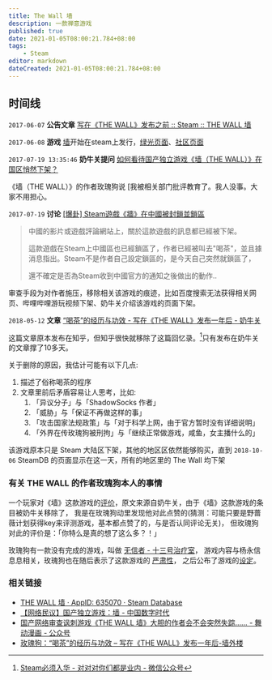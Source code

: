 ```yaml
---
title: The Wall 墙
description: 一款禅意游戏
published: true
date: 2021-01-05T08:00:21.784+08:00
tags:
    - Steam
editor: markdown
dateCreated: 2021-01-05T08:00:21.784+08:00
---
```


## 时间线

`2017-06-07` **公告文章** [写在《THE WALL》发布之前 :: Steam :: THE WALL 墙](https://web.archive.org/web/20170615031347/https://steamcommunity.com/games/635070/announcements/detail/1327847269942318705)

`2017-06-08` **游戏** [墙](https://web.archive.org/web/20180330023538/http://store.steampowered.com/app/635070/THE_WALL/)开始在steam上发行，[绿光页面](https://web.archive.org/web/20200419061832/https://steamcommunity.com/sharedfiles/filedetails/?id=909799960)、[社区页面](https://web.archive.org/web/20200419061841/https://steamcommunity.com/app/635070)

`2017-07-19 13:35:46` **奶牛关提问** [如何看待国产独立游戏《墙（THE WALL）》在国区悄然下架？](https://web.archive.org/web/20200419061706/https://cowlevel.net/question/1912997/answer/2198681)

《墙（THE WALL）》的作者玫瑰狗说 [我被相关部门批评教育了。我人没事。大家不用担心。

`2017-07-19` **讨论** [[爆卦] Steam遊戲《牆》在中國被封鎖並鎖區](https://archive.is/WalTd "http://disp.cc/b/163-a9eH")

> 中國的影片或遊戲評論網站上，關於這款遊戲的訊息都已經被下架。
>
> 這款遊戲在Steam上中國區也已經鎖區了，作者已經被叫去"喝茶"，並且據消息指出。Steam不是作者自己設定鎖區的，是今天自己突然就鎖區了，
>
> 還不確定是否為Steam收到中國官方的通知之後做出的動作..

审查手段为对作者施压，移除相关该游戏的痕迹，比如百度搜索无法获得相关网页、哔哩哔哩游玩视频下架、奶牛关介绍该游戏的页面下架。

`2018-05-12` **文章** [“喝茶”的经历与功效 - 写在《THE WALL》发布一年后 - 奶牛关](https://archive.is/mo4fG "https://cowlevel.net/article/1967929")

这篇文章原本发布在知乎，但知乎很快就移除了这篇回忆录。[^twg_rm]只有发布在奶牛关的文章撑了10多天。

关于删除的原因，我估计可能有以下几点:

1. 描述了俗称喝茶的程序
2. 文章里前后矛盾容易让人思考，比如:
   1. 「异议分子」与「ShadowSocks 作者」
   2. 「威胁」与「保证不再做这样的事」
   3. 「攻击国家法规政策」与「对于科学上网，由于官方暂时没有详细说明」
   4. 「外界在传玫瑰狗被刑拘」与「继续正常做游戏，咸鱼，女主播什么的」

[^twg_rm]: [Steam必须入华 - 对对对你们都是业内 - 微信公众号](https://archive.is/81Cvm#19% "https://mp.weixin.qq.com/s?__biz=MzU3NzQ2MTU3NQ%3D%3D&mid=2247484106&idx=1&sn=77abd69531c8105d76625a8da355bc74")

该游戏原本只是 Steam 大陆区下架，其他的地区区依然能够购买，直到 `2018-10-06` SteamDB 的页面显示在这一天，所有的地区里的 The Wall 均下架

### 有关 THE WALL 的作者玫瑰狗本人的事情

一个玩家对《墙》这款游戏的[评价](https://gist.github.com/gledos/720e0b598a5e519bc78bb768a4eb5a17)，原文来源自奶牛关，由于《墙》这款游戏的条目被奶牛关移除了，
我是在玫瑰狗动里发现他对此点赞的(猜测：可能只要是野蔷薇计划获得key来评测游戏，基本都点赞了的，与是否认同评论无关)，
但玫瑰狗对此的评价是：「你特么是真的想了这么多？！」

玫瑰狗有一款没有完成的游戏，叫做 [无信者 - 十三号治疗室](http://archive.is/ZjNCe "https://www.zhihu.com/question/51926893/answer/131915185")，
游戏内容与杨永信息息相关，玫瑰狗也在随后表示了这款游戏的
[严肃性](https://web.archive.org/web/20180524103048/https://cowlevel.net/article/1846170)<!-- (可能是被质疑吃人血馒头，跟风) -->，
之后公布了游戏的[设定](https://web.archive.org/web/20180524103454/https://cowlevel.net/article/1848198)。

### 相关链接

+ [THE WALL 墙 · AppID: 635070 · Steam Database](https://archive.is/ie2Fo "https://steamdb.info/app/635070/")
+ [【网络民议】国产独立游戏：墙 - 中国数字时代](https://web.archive.org/web/20200928111807/https://chinadigitaltimes.net/chinese/2017/06/【网络民议】国产独立游戏：墙/)
+ [国产网络审查讽刺游戏《THE WALL 墙》大胆的作者会不会突然失踪…… - 舞动漫画 - 公众号](https://archive.is/Run3o "https://freewechat.com/a/MzAwNzUyOTEzOQ==/2649772535/2?raw")
+ [玫瑰狗：“喝茶”的经历与功效 – 写在《THE WALL》发布一年后-墙外楼](https://archive.fo/uTFfH "已失效://www.letscorp.net/archives/131048")